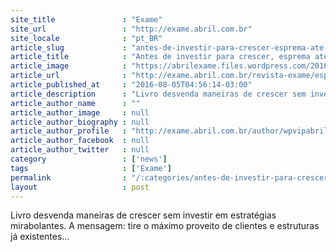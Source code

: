 ```yaml
---
site_title               : "Exame"
site_url                 : "http://exame.abril.com.br"
site_locale              : "pt_BR"
article_slug             : "antes-de-investir-para-crescer-esprema-ate-a-ultima-gota"
article_title            : "Antes de investir para crescer, esprema até a última gota"
article_image            : "https://abrilexame.files.wordpress.com/2016/09/size_960_16_9_apple-falha2.jpg?quality=70&strip=all&w=960"
article_url              : "http://exame.abril.com.br/revista-exame/espremer-ate-a-ultima-gota/"
article_published_at     : "2016-08-05T04:56:14-03:00"
article_description      : "Livro desvenda maneiras de crescer sem investir em estratégias mirabolantes. A mensagem: tire o máximo proveito de clientes e estruturas já existentes..."
article_author_name      : ""
article_author_image     : null
article_author_biography : null
article_author_profile   : "http://exame.abril.com.br/author/wpvipabril/"
article_author_facebook  : null
article_author_twitter   : null
category                 : ['news']
tags                     : ['Exame']
permalink                : "/:categories/antes-de-investir-para-crescer-esprema-ate-a-ultima-gota/"
layout                   : post
---
```


Livro desvenda maneiras de crescer sem investir em estratégias mirabolantes. A mensagem: tire o máximo proveito de clientes e estruturas já existentes...
